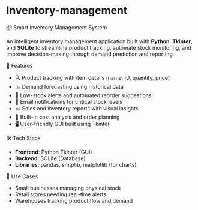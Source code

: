 # Inventory-management

 📦 Smart Inventory Management System

An intelligent inventory management application built with **Python**, **Tkinter**, and **SQLite** to streamline product tracking, automate stock monitoring, and improve decision-making through demand prediction and reporting.

🚀 Features

* 🔍 Product tracking with item details (name, ID, quantity, price)
* 📉 Demand forecasting using historical data
* 🔔 Low-stock alerts and automated reorder suggestions
* 📧 Email notifications for critical stock levels
* 📊 Sales and inventory reports with visual insights
* 🧮 Built-in cost analysis and order planning
* 🖥️ User-friendly GUI built using Tkinter

 🛠️ Tech Stack

* **Frontend**: Python Tkinter (GUI)
* **Backend**: SQLite (Database)
* **Libraries**: pandas, smtplib, matplotlib (for charts)

 📂 Use Cases

* Small businesses managing physical stock
* Retail stores needing real-time alerts
* Warehouses tracking product flow and demand




